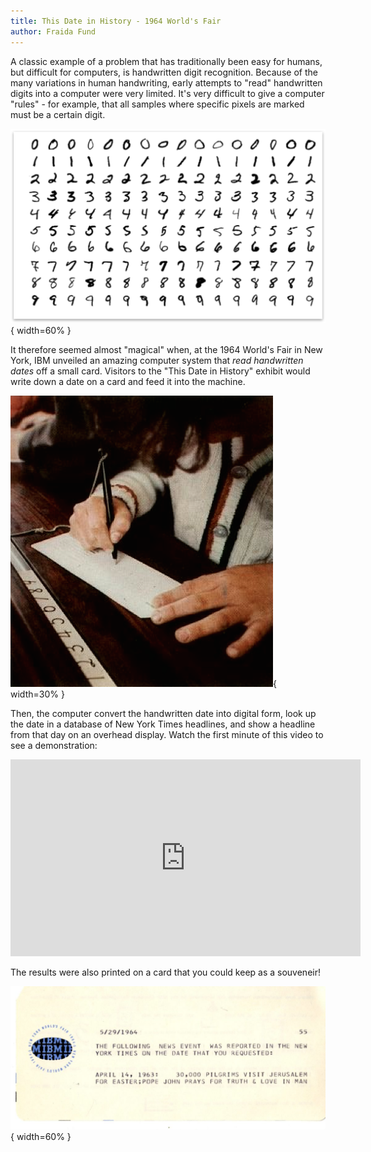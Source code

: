 ```yaml
---
title: This Date in History - 1964 World's Fair
author: Fraida Fund
---
```



A classic example of a problem that has traditionally been easy for humans, but difficult for computers, is handwritten digit recognition. Because of the many variations in human handwriting, early attempts to "read" handwritten digits into a computer were very limited. It's very difficult to give a computer "rules" - for example, that all samples where specific pixels are marked must be a certain digit.

![These sample digits in MNIST dataset show the variations in human handwriting.](../images/digits.png){ width=60% }

It therefore seemed almost "magical" when, at the 1964 World's Fair in New York, IBM unveiled an amazing computer system that *read handwritten dates* off a small card. Visitors to the "This Date in History" exhibit would write down a date on a card and feed it into the machine. 

![Visitors entering date on a card. Source: [Computer History Museum](https://computerhistory.org/blog/ibm-and-1964-worlds-fair/).](../images/1-ibm-1964-worlds-fair-enter-date-on-card.png){ width=30% }

Then, the computer convert the handwritten date into digital form, look up the date in a database of New York Times headlines, and show a headline from that day on an overhead display. Watch the first minute of this video to see a demonstration:

<iframe width="560" height="315" src="https://www.youtube.com/embed/6EGllGYiFa8" title="YouTube video player" frameborder="0" allow="accelerometer; autoplay; clipboard-write; encrypted-media; gyroscope; picture-in-picture" allowfullscreen></iframe>


The results were also printed on a card that you could keep as a souveneir!

![Keepsake card from This Date in History. Source: [Computer History Museum](https://computerhistory.org/blog/ibm-and-1964-worlds-fair/).](../images/1-ibm-1964-worlds-fair-ibm-punch-card-memento-1024x466.jpg){ width=60% }